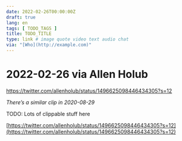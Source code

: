 ```yaml
---
date: 2022-02-26T00:00:00Z
draft: true
lang: en
tags: [ TODO_TAGS ]
title: TODO_TITLE
type: link # image quote video text audio chat
via: "[Who](http://example.com)"
---
```



# 2022-02-26 via Allen Holub
https://twitter.com/allenholub/status/1496625098446434305?s=12

*There’s a similar clip in 2020-08-29*


TODO: Lots of clippable stuff here

[https://twitter.com/allenholub/status/1496625098446434305?s=12](https://twitter.com/allenholub/status/1496625098446434305?s=12)


